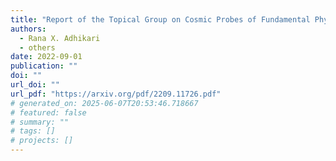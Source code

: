 ```yaml
---
title: "Report of the Topical Group on Cosmic Probes of Fundamental Physics for for Snowmass 2021"
authors:
  - Rana X. Adhikari
  - others
date: 2022-09-01
publication: ""
doi: ""
url_doi: ""
url_pdf: "https://arxiv.org/pdf/2209.11726.pdf"
# generated_on: 2025-06-07T20:53:46.718667
# featured: false
# summary: ""
# tags: []
# projects: []
---
```

